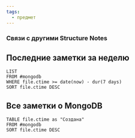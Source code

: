 ```yaml
---
tags:
  - предмет
---
```

### Связи с другими Structure Notes

## Последние заметки за неделю

```dataview
LIST
FROM #mongodb 
WHERE file.ctime >= date(now) - dur(7 days)
SORT file.ctime DESC
```

## Все заметки о MongoDB

```dataview
TABLE file.ctime as "Создана"
FROM #mongodb 
SORT file.ctime DESC
```
